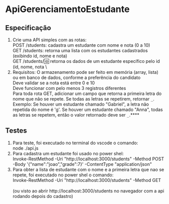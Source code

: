 # ApiGerenciamentoEstudante

## Especificação
1. Crie uma API simples com as rotas: \
POST /students: cadastra um estudante com nome e nota (0 a 10) \
GET /students: retorna uma lista com os estudantes cadastrados (exibindo id, nome e nota) \
GET /students/:id: retorna os dados de um estudante específico pelo id (id, nome, nota \
2. Requisitos:
O armazenamento pode ser feito em memória (array, lista) ou em banco de dados, conforme a preferência do candidato \
Deve validar se a nota está entre 0 e 10 \
Deve funcionar com pelo menos 3 registros diferentes \
Para toda rota GET, adicionar um campo que retorna a primeira letra do nome que não se repete. Se todas as letras se repetirem, retornar `` _ ``. \
​​Exemplo: Se houver um estudante chamado "Gabriel", a letra não repetida do nome é 'g'. Se houver um estudante chamado "Anna", todas as letras se repetem, então o valor retornado deve ser `` _ ``.****

## Testes
1. Para teste, foi executado no terminal do vscode o comando:   
node ./api.js
2. Para cadastra um estudante foi usado no power shel: \
Invoke-RestMethod -Uri "http://localhost:3000/students" -Method POST -Body '{"name":"joao","grade":7}' -ContentType "application/json"
3. Para obter a lista de estudante com o nome e a primeira letra que nao se repete, foi executado no power shel o comando: \
Invoke-RestMethod -Uri "http://localhost:3000/students" -Method GET \
\
(ou visto ao abrir http://localhost:3000/students no navegador com a api rodando depois do cadastro)
